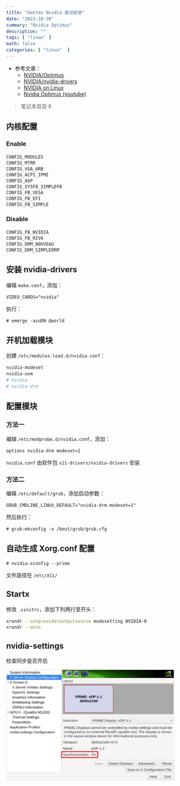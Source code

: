 ```yaml
---
title: "Gentoo Nvidia 驱动安装"
date: "2023-10-30"
summary: "Nvidia Optimus"
description: ""
tags: [ "linux" ]
math: false
categories: [ "linux"  ]
---
```


- 参考文章：
  - [NVIDIA/Optimus](https://wiki.gentoo.org/wiki/NVIDIA/Optimus)
  - [NVIDIA/nvidia-drivers](https://wiki.gentoo.org/wiki/NVIDIA/nvidia-drivers)
  - [NVIDIA on Linux](https://comfy.guide/client/nvidia/)
  - [Nvidia Optimus (youtube)](https://www.youtube.com/watch?v=Pn2iUgW3l6w)

> 笔记本双显卡

## 内核配置

### Enable

```text
CONFIG_MODULES
CONFIG_MTRR
CONFIG_VGA_ARB
CONFIG_ACPI_IPMI
CONFIG_AGP
CONFIG_SYSFB_SIMPLEFB
CONFIG_FB_VESA
CONFIG_FB_EFI
CONFIG_FB_SIMPLE
```

### Disable

```text 
CONFIG_FB_NVIDIA
CONFIG_FB_RIVA
CONFIG_DRM_NOUVEAU
CONFIG_DRM_SIMPLEDRM
```

## 安装 nvidia-drivers

编辑 `make.conf`，添加：

```
VIDEO_CARDS="nvidia"
```

执行：

```bash-session
# emerge -avuDN @world
```

## 开机加载模块

创建 `/etc/modules-load.d/nvidia.conf`：

```bash
nvidia-modeset
nvidia-uvm
# nvidia
# nvidia-drm
```

## 配置模块

### 方法一

编辑 `/etc/modprobe.d/nvidia.conf`，添加：

```
options nvidia-drm modeset=1
```

`nvidia.conf` 由软件包 `x11-drivers/nvidia-drivers` 安装


### 方法二

编辑 `/etc/default/grub`，添加启动参数：

```
GRUB_CMDLINE_LINUX_DEFAULT="nvidia-drm.modeset=1"
```

然后执行：

```bash-session
# grub-mkconfig -o /boot/grub/grub.cfg
```

## 自动生成 Xorg.conf 配置

```bash-session
# nvidia-xconfig --prime
```

文件路径在 `/etc/X11/`

## Startx

修改 `.xinitrc`，添加下列两行至开头：

```bash
xrandr --setprovideroutputsource modesetting NVIDIA-0
xrandr --auto
```

## nvidia-settings

检查同步是否开启

<div align="left">
    <img src="1.png" style="max-height:300px"></img>
</div>
